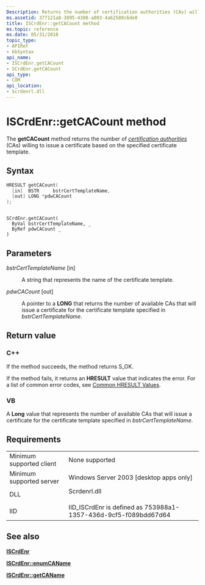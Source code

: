 ```yaml
---
Description: Returns the number of certification authorities (CAs) willing to issue a certificate based on the specified certificate template.
ms.assetid: 377121a8-3895-4308-a803-4a62580c6de0
title: ISCrdEnr::getCACount method
ms.topic: reference
ms.date: 05/31/2018
topic_type: 
- APIRef
- kbSyntax
api_name: 
- ISCrdEnr.getCACount
- SCrdEnr.getCACount
api_type: 
- COM
api_location: 
- Scrdenrl.dll
---
```


# ISCrdEnr::getCACount method

The **getCACount** method returns the number of [*certification authorities*](https://msdn.microsoft.com/library/ms721572(v=VS.85).aspx) (CAs) willing to issue a certificate based on the specified certificate template.

## Syntax


```C++
HRESULT getCACount(
  [in]  BSTR     bstrCertTemplateName,
  [out] LONG *pdwCACount
);
```


```VB

SCrdEnr.getCACount( _
  ByVal bstrCertTemplateName, _
  ByRef pdwCACount _
)
```





## Parameters

<dl> <dt>

*bstrCertTemplateName* \[in\]
</dt> <dd>

A string that represents the name of the certificate template.

</dd> <dt>

*pdwCACount* \[out\]
</dt> <dd>

A pointer to a **LONG** that returns the number of available CAs that will issue a certificate for the certificate template specified in *bstrCertTemplateName*.

</dd> </dl>

## Return value

### C++

If the method succeeds, the method returns S\_OK.

If the method fails, it returns an **HRESULT** value that indicates the error. For a list of common error codes, see [Common HRESULT Values](common-hresult-values.md).

### VB

A **Long** value that represents the number of available CAs that will issue a certificate for the certificate template specified in *bstrCertTemplateName*.

## Requirements



|                                     |                                                                                         |
|-------------------------------------|-----------------------------------------------------------------------------------------|
| Minimum supported client<br/> | None supported<br/>                                                               |
| Minimum supported server<br/> | Windows Server 2003 \[desktop apps only\]<br/>                                    |
| DLL<br/>                      | <dl> <dt>Scrdenrl.dll</dt> </dl> |
| IID<br/>                      | IID\_ISCrdEnr is defined as 753988a1-1357-436d-9cf5-f089bdd67d64<br/>             |



## See also

<dl> <dt>

[**ISCrdEnr**](iscrdenr.md)
</dt> <dt>

[**ISCrdEnr::enumCAName**](iscrdenr-enumcaname.md)
</dt> <dt>

[**ISCrdEnr::getCAName**](iscrdenr-getcaname.md)
</dt> </dl>

 

 




